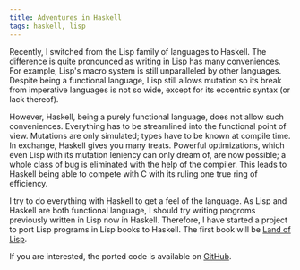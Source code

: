 ```yaml
---
title: Adventures in Haskell
tags: haskell, lisp
---
```

Recently, I switched from the Lisp family of languages to Haskell. The difference is quite pronounced as writing in Lisp has many conveniences. For example, Lisp's macro system is still unparalleled by other languages. Despite being a functional language, Lisp still allows mutation so its break from imperative languages is not so wide, except for its eccentric syntax (or lack thereof).

However, Haskell, being a purely functional language, does not allow such conveniences. Everything has to be streamlined into the functional point of view. Mutations are only simulated; types have to be known at compile time. In exchange, Haskell gives you many treats. Powerful optimizations, which even Lisp with its mutation leniency can only dream of, are now possible; a whole class of bug is eliminated with the help of the compiler. This leads to Haskell being able to compete with C with its ruling one true ring of efficiency.

I try to do everything with Haskell to get a feel of the language. As Lisp and Haskell are both functional language, I should try writing progroms previously written in Lisp now in Haskell. Therefore, I have started a project to port Lisp programs in Lisp books to Haskell. The first book will be [Land of Lisp](http://landoflisp.com/).

If you are interested, the ported code is available on [GitHub](http://github.com/mrordinaire/land-of-haskell).
